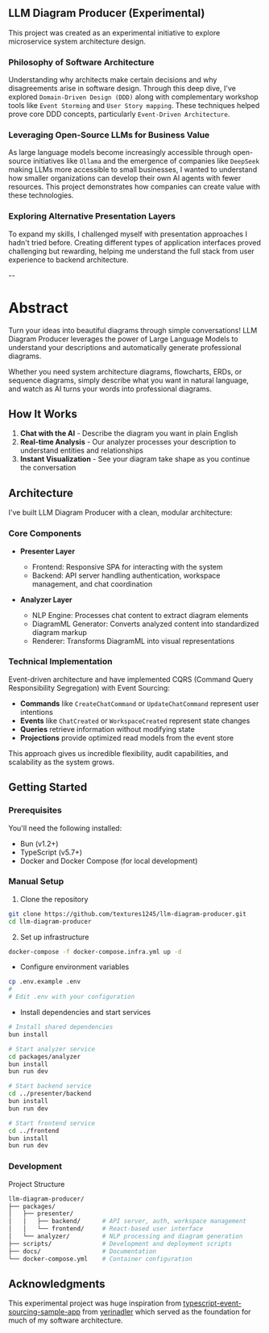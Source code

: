 ## LLM Diagram Producer (Experimental)

This project was created as an experimental initiative to explore microservice system architecture design.

### Philosophy of Software Architecture

Understanding why architects make certain decisions and why disagreements arise in software design. Through this deep dive, I've explored `Domain-Driven Design (DDD)` along with complementary workshop tools like `Event Storming` and `User Story mapping`. These techniques helped prove core DDD concepts, particularly `Event-Driven Architecture`.

### Leveraging Open-Source LLMs for Business Value

As large language models become increasingly accessible through open-source initiatives like `Ollama` and the emergence of companies like `DeepSeek` making LLMs more accessible to small businesses, I wanted to understand how smaller organizations can develop their own AI agents with fewer resources. This project demonstrates how companies can create value with these technologies.

### Exploring Alternative Presentation Layers

To expand my skills, I challenged myself with presentation approaches I hadn't tried before. Creating different types of application interfaces proved challenging but rewarding, helping me understand the full stack from user experience to backend architecture.

--

# Abstract

Turn your ideas into beautiful diagrams through simple conversations! LLM Diagram Producer leverages the power of Large Language Models to understand your descriptions and automatically generate professional diagrams.

Whether you need system architecture diagrams, flowcharts, ERDs, or sequence diagrams, simply describe what you want in natural language, and watch as AI turns your words into professional diagrams.

## How It Works

1. **Chat with the AI** - Describe the diagram you want in plain English
2. **Real-time Analysis** - Our analyzer processes your description to understand entities and relationships
3. **Instant Visualization** - See your diagram take shape as you continue the conversation


## Architecture

I've built LLM Diagram Producer with a clean, modular architecture:

### Core Components

- **Presenter Layer**

  - Frontend: Responsive SPA for interacting with the system
  - Backend: API server handling authentication, workspace management, and chat coordination

- **Analyzer Layer**
  - NLP Engine: Processes chat content to extract diagram elements
  - DiagramML Generator: Converts analyzed content into standardized diagram markup
  - Renderer: Transforms DiagramML into visual representations

### Technical Implementation

Event-driven architecture and have implemented CQRS (Command Query Responsibility Segregation) with Event Sourcing:

- **Commands** like `CreateChatCommand` or `UpdateChatCommand` represent user intentions
- **Events** like `ChatCreated` or `WorkspaceCreated` represent state changes
- **Queries** retrieve information without modifying state
- **Projections** provide optimized read models from the event store

This approach gives us incredible flexibility, audit capabilities, and scalability as the system grows.

## Getting Started

### Prerequisites

You'll need the following installed:

- Bun (v1.2+)
- TypeScript (v5.7+)
- Docker and Docker Compose (for local development)

### Manual Setup

1. Clone the repository

```bash
git clone https://github.com/textures1245/llm-diagram-producer.git
cd llm-diagram-producer
```

2. Set up infrastructure

```bash
docker-compose -f docker-compose.infra.yml up -d
```

- Configure environment variables

```bash
cp .env.example .env
#
# Edit .env with your configuration
```

- Install dependencies and start services

```bash
# Install shared dependencies
bun install

# Start analyzer service
cd packages/analyzer
bun install
bun run dev

# Start backend service
cd ../presenter/backend
bun install
bun run dev

# Start frontend service
cd ../frontend
bun install
bun run dev
```

### Development

Project Structure

```bash
llm-diagram-producer/
├── packages/
│   ├── presenter/
│   │   ├── backend/      # API server, auth, workspace management
│   │   └── frontend/     # React-based user interface
│   └── analyzer/         # NLP processing and diagram generation
├── scripts/              # Development and deployment scripts
├── docs/                 # Documentation
└── docker-compose.yml    # Container configuration
```

## Acknowledgments

This experimental project was huge inspiration from [typescript-event-sourcing-sample-app](https://github.com/yerinadler/typescript-event-sourcing-sample-app) from [yerinadler](https://github.com/yerinadler) which served as the foundation for much of my software architecture.
